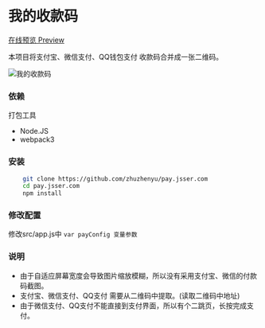 # 我的收款码

<a href="https://pay.jsser.com?src=github" target="_blank">在线预览 Preview</a>

本项目将支付宝、微信支付、QQ钱包支付 收款码合并成一张二维码。

![我的收款码](https://assets-cdn.dwz.st/50A85751-71E1-4346-83E2-EA108ABB061F.png)

### 依赖

打包工具

* Node.JS
* webpack3

### 安装

```bash
    git clone https://github.com/zhuzhenyu/pay.jsser.com
    cd pay.jsser.com
    npm install
```


### 修改配置

修改src/app.js中 `var payConfig 变量参数`


### 说明

* 由于自适应屏幕宽度会导致图片缩放模糊，所以没有采用支付宝、微信的付款码截图。
* 支付宝、微信支付、QQ支付 需要从二维码中提取。(读取二维码中地址)
* 由于微信支付、QQ支付不能直接到支付界面，所以有个二跳页，长按完成支付。




